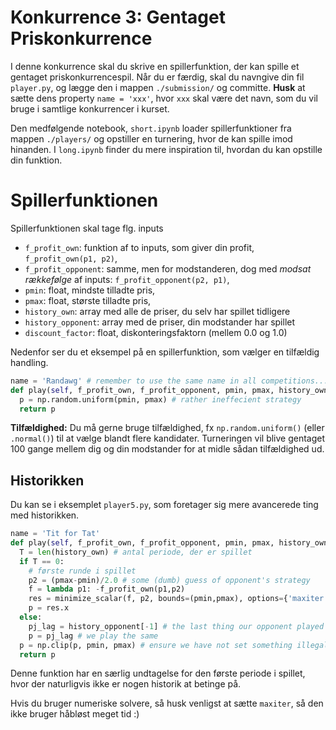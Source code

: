 # Konkurrence 3: Gentaget Priskonkurrence

I denne konkurrence skal du skrive en spillerfunktion, der kan spille et gentaget priskonkurrencespil. 
Når du er færdig, skal du navngive din fil `player.py`, og lægge den i mappen `./submission/` og committe. **Husk** at sætte dens property `name = 'xxx'`, hvor `xxx` skal være det navn, som du vil bruge i samtlige konkurrencer i kurset.

Den medfølgende notebook, `short.ipynb` loader spillerfunktioner fra mappen `./players/` og opstiller en turnering, hvor de kan spille imod hinanden. I `long.ipynb` finder du mere inspiration til, hvordan du kan opstille din funktion. 

# Spillerfunktionen

Spillerfunktionen skal tage flg. inputs

* `f_profit_own`: funktion af to inputs, som giver din profit, `f_profit_own(p1, p2)`,
* `f_profit_opponent`: samme, men for modstanderen, dog med *modsat rækkefølge* af inputs: `f_profit_opponent(p2, p1)`,
* `pmin`: float, mindste tilladte pris,
* `pmax`: float, største tilladte pris,
* `history_own`: array med alle de priser, du selv har spillet tidligere 
* `history_opponent`: array med de priser, din modstander har spillet
* `discount_factor`: float, diskonteringsfaktorn (mellem 0.0 og 1.0)

Nedenfor ser du et eksempel på en spillerfunktion, som vælger en tilfældig handling.

```Python
name = 'Randawg' # remember to use the same name in all competitions... 
def play(self, f_profit_own, f_profit_opponent, pmin, pmax, history_own, history_opponent, discount_factor):
  p = np.random.uniform(pmin, pmax) # rather ineffecient strategy
  return p 
```

**Tilfældighed:** Du må gerne bruge tilfældighed, fx `np.random.uniform()` (eller `.normal()`) til at vælge blandt flere kandidater. 
Turneringen vil blive gentaget 100 gange mellem dig og din modstander for at midle sådan tilfældighed ud.

## Historikken 

Du kan se i eksemplet `player5.py`, som foretager sig mere avancerede ting med historikken. 

```Python
name = 'Tit for Tat'
def play(self, f_profit_own, f_profit_opponent, pmin, pmax, history_own, history_opponent, discount_factor):
  T = len(history_own) # antal periode, der er spillet 
  if T == 0: 
    # første runde i spillet
    p2 = (pmax-pmin)/2.0 # some (dumb) guess of opponent's strategy
    f = lambda p1: -f_profit_own(p1,p2)
    res = minimize_scalar(f, p2, bounds=(pmin,pmax), options={'maxiter': 20})
    p = res.x
  else: 
    pj_lag = history_opponent[-1] # the last thing our opponent played 
    p = pj_lag # we play the same 
  p = np.clip(p, pmin, pmax) # ensure we have not set something illegal
  return p 
```

Denne funktion har en særlig undtagelse for den første periode i spillet, hvor der naturligvis ikke er nogen historik at betinge på. 

Hvis du bruger numeriske solvere, så husk venligst at sætte `maxiter`, så den ikke bruger håbløst meget tid :) 


